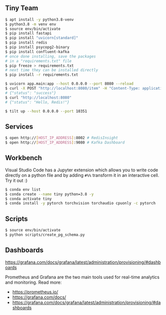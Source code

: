## Tiny Team


```sh
$ apt install -y python3.8-venv
$ python3.8 -m venv env
$ source env/bin/activate
$ pip install fastapi
$ pip install "uvicorn[standard]"
$ pip install redis
$ pip install psycopg2-binary
$ pip install confluent-kafka
# once done installing, save the packages
# in a "requirements.txt" file
$ pip freeze > requirements.txt
# next time they can be installed directly
$ pip install -r requirements.txt
```


```sh
$ uvicorn app.main:app --host 0.0.0.0 --port 8080 --reload
$ curl -X POST "http://localhost:8080/item" -H "Content-Type: application/json" -d '"Hello, Redis!"'
# {"status": "success"}
$ curl "http://localhost:8080"
# {"status": "Hello, Redis!"}
```


```sh
$ tilt up --host 0.0.0.0 --port 10351
```

## Services


```sh
$ open http://[HOST_IP_ADDRESS]:8002 # RedisInsight
$ open http://[HOST_IP_ADDRESS]:9080 # Kafka Dashboard
```

## Workbench

Visual Studio Code has a Jupyter extension which allows you to write
code directly on a python file and by adding `#%%` transform it in
an interactive cell. Try it out :)

```sh
$ conda env list
$ conda create --name tiny python=3.8 -y
$ conda activate tiny
$ conda install -y pytorch torchvision torchaudio cpuonly -c pytorch
```

## Scripts

```sh
$ source env/bin/activate
$ python scripts/create_pg_schema.py
```


## Dashboards

https://grafana.com/docs/grafana/latest/administration/provisioning/#dashboards

Prometheus and Grafana are the two main tools used for
real-time analytics and monitoring. Read more:

- https://prometheus.io/
- https://grafana.com/docs/
- https://grafana.com/docs/grafana/latest/administration/provisioning/#dashboards